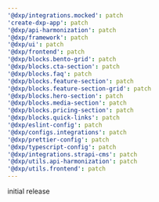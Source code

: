 ```yaml
---
'@dxp/integrations.mocked': patch
'create-dxp-app': patch
'@dxp/api-harmonization': patch
'@dxp/framework': patch
'@dxp/ui': patch
'@dxp/frontend': patch
'@dxp/blocks.bento-grid': patch
'@dxp/blocks.cta-section': patch
'@dxp/blocks.faq': patch
'@dxp/blocks.feature-section': patch
'@dxp/blocks.feature-section-grid': patch
'@dxp/blocks.hero-section': patch
'@dxp/blocks.media-section': patch
'@dxp/blocks.pricing-section': patch
'@dxp/blocks.quick-links': patch
'@dxp/eslint-config': patch
'@dxp/configs.integrations': patch
'@dxp/prettier-config': patch
'@dxp/typescript-config': patch
'@dxp/integrations.strapi-cms': patch
'@dxp/utils.api-harmonization': patch
'@dxp/utils.frontend': patch
---
```


initial release
